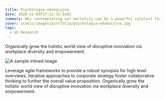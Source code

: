 ```yaml
---
title: Psychologia edukacyjna
date: 2020-11-03T17:22:31.520Z
summary: Why contemplating our mortality can be a powerful catalyst for change
cover: static/images/portfolio/psychologia-edukacyjna.jpg
tags:
  - UX Research
---
```

Organically grow the holistic world view of disruptive innovation via workplace diversity and empowerment.

![A sample inlined image](https://source.unsplash.com/random/600x400)

Leverage agile frameworks to provide a robust synopsis for high level overviews. Iterative approaches to corporate strategy foster collaborative thinking to further the overall value proposition. Organically grow the holistic world view of disruptive innovation via workplace diversity and empowerment.
